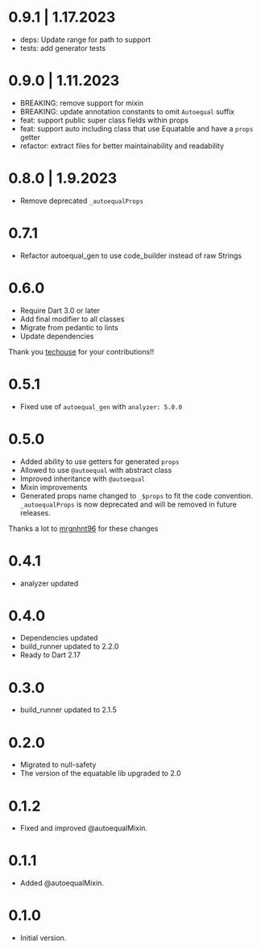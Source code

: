 # 0.9.1 | 1.17.2023

- deps: Update range for path to support
- tests: add generator tests

# 0.9.0 | 1.11.2023

- BREAKING: remove support for mixin
- BREAKING: update annotation constants to omit `Autoequal` suffix
- feat: support public super class fields within props
- feat: support auto including class that use Equatable and have a `props` getter
- refactor: extract files for better maintainability and readability

# 0.8.0 | 1.9.2023

- Remove deprecated `_autoequalProps`

# 0.7.1

- Refactor autoequal_gen to use code_builder instead of raw Strings

# 0.6.0

- Require Dart 3.0 or later
- Add final modifier to all classes
- Migrate from pedantic to lints
- Update dependencies

Thank you [techouse](https://github.com/techouse) for your contributions!!

# 0.5.1

- Fixed use of `autoequal_gen` with `analyzer: 5.0.0`

# 0.5.0

- Added ability to use getters for generated `props`
- Allowed to use `@autoequal` with abstract class
- Improved inheritance with `@autoequal`
- Mixin improvements
- Generated props name changed to `_$props` to fit the code convention. `_autoequalProps` is now deprecated and will be
  removed in future releases.

Thanks a lot to [mrgnhnt96](https://github.com/mrgnhnt96) for these changes

# 0.4.1

- analyzer updated

# 0.4.0

- Dependencies updated
- build_runner updated to 2.2.0
- Ready to Dart 2.17

# 0.3.0

- build_runner updated to 2.1.5

# 0.2.0

- Migrated to null-safety
- The version of the equatable lib upgraded to 2.0

# 0.1.2

- Fixed and improved @autoequalMixin.

# 0.1.1

- Added @autoequalMixin.

# 0.1.0

- Initial version.
